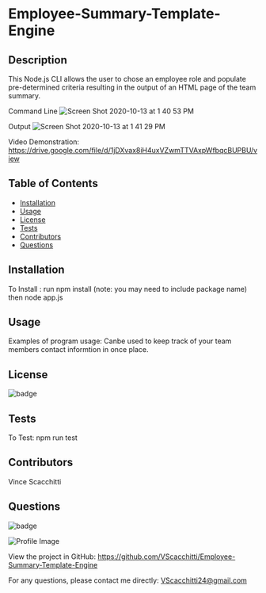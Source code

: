 # Employee-Summary-Template-Engine

 ## Description
  This Node.js CLI allows the user to chose an employee role and populate pre-determined criteria resulting in the output of an HTML page of the team summary.
  
  Command Line
  ![Screen Shot 2020-10-13 at 1 40 53 PM](https://user-images.githubusercontent.com/67161794/95897151-0ca11380-0d5b-11eb-808f-f5549139cbf6.png)
  
  Output
  ![Screen Shot 2020-10-13 at 1 41 29 PM](https://user-images.githubusercontent.com/67161794/95897202-25a9c480-0d5b-11eb-8854-a2b054a8c667.png)

  Video Demonstration: https://drive.google.com/file/d/1jDXvax8iH4uxVZwmTTVAxpWfbqcBUPBU/view
  
  ## Table of Contents
  - [Installation](#installation)
  - [Usage](#usage)
  - [License](#license)
  - [Tests](#tests)
  - [Contributors](#contributors)
  - [Questions](#questions)

  ## Installation
  
 To Install : run npm install (note: you may need to include package name) then node app.js
 
  ## Usage
  
  Examples of program usage: Canbe used to keep track of your team members contact informtion in once place.

  ## License

![badge](https://img.shields.io/badge/license-MIT-blue.svg)

  ## Tests
  
  To Test: npm run test

  ## Contributors
  
  Vince Scacchitti

  ## Questions
  
![badge](https://img.shields.io/badge/Github-VScacchitti-4cbbb9)
  
![Profile Image](https://github.com/VScacchitti.png?size=50)
  
View the project in GitHub: https://github.com/VScacchitti/Employee-Summary-Template-Engine

For any questions, please contact me directly: VScacchitti24@gmail.com



